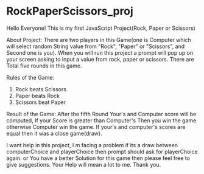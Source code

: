 # RockPaperScissors_proj
Hello Everyone!
This is my first JavaScript Project(Rock, Paper or Scissors)

About Project: There are two players in this Game(one is Computer which will select random String value from "Rock", "Paper" or "Scissors", and Second one is you). When you will run this project a prompt will pop up on your screen asking to input a value from rock, paper or scissors. There are Total five rounds in this game.

Rules of the Game:
1. Rock beats Scissors
2. Paper beats Rock
3. Scissors beat Paper

Result of the Game: After the fifth Round Your's and Computer score will be computed, If your Score is greater than Computer's Then you win the game otherwise Computer win the game. If your's and computer's scores are equal then it was a close game(draw).

I want help in this project, I m facing a problem if its a draw between computerChoice and playerChoice then prompt should ask for playerChoice again.
or You have a better Solution for this game then please feel free to give suggestions. Your Help will mean a lot to me.
Thank you.

